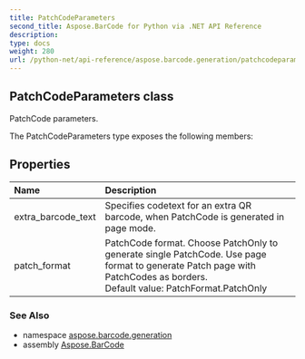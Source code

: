 ```yaml
---
title: PatchCodeParameters
second_title: Aspose.BarCode for Python via .NET API Reference
description: 
type: docs
weight: 280
url: /python-net/api-reference/aspose.barcode.generation/patchcodeparameters/
---
```


## PatchCodeParameters class

PatchCode parameters.

The PatchCodeParameters type exposes the following members:
## Properties
| Name | Description |
| :- | :- |
|extra_barcode_text|Specifies codetext for an extra QR barcode, when PatchCode is generated in page mode.|
|patch_format|PatchCode format. Choose PatchOnly to generate single PatchCode. Use page format to generate Patch page with PatchCodes as borders.<br/>            Default value: PatchFormat.PatchOnly|

### See Also

* namespace [aspose.barcode.generation](/barcode/python-net/api-reference/aspose.barcode.generation/)
* assembly [Aspose.BarCode](/barcode/python-net/api-reference/)

